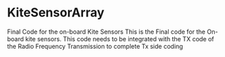 # KiteSensorArray
Final Code for the on-board Kite Sensors
This is the Final code for the On-board kite sensors. This code needs to be integrated with the TX code of the Radio Frequency Transmission to complete Tx side coding
